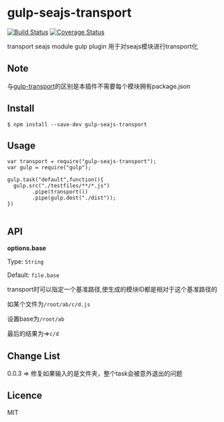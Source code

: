 gulp-seajs-transport
====================

[![Build Status](https://travis-ci.org/guilipan/gulp-seajs-transport.svg?branch=master)](https://travis-ci.org/guilipan/gulp-seajs-transport)
[![Coverage Status](https://coveralls.io/repos/guilipan/gulp-seajs-transport/badge.png?branch=master)](https://coveralls.io/r/guilipan/gulp-seajs-transport?branch=master)

transport seajs module gulp plugin
用于对seajs模块进行transport化

## Note

与[gulp-transport](https://github.com/popomore/gulp-transport)的区别是本插件不需要每个模块拥有package.json

## Install

```
$ npm install --save-dev gulp-seajs-transport

```

## Usage

```
var transport = require("gulp-seajs-transport");
var gulp = require("gulp");

gulp.task("default",function(){
  gulp.src("./testfiles/**/*.js")
        .pipe(transport())
        .pipe(gulp.dest("./dist"));
}) 
   
```

## API

**options.base**

Type: `String`

Default: `file.base`

transport时可以指定一个基准路径,使生成的模块ID都是相对于这个基准路径的

如某个文件为`/root/ab/c/d.js`

设置base为`/root/ab`

最后的结果为=>`c/d`

## Change List

0.0.3 => 修复如果输入的是文件夹，整个task会被意外退出的问题

## Licence

MIT

